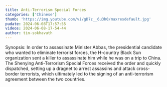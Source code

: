 ```yaml
---
title: Anti-Terrorism Special Forces
categories: ['Chinese']
thumb: 'https://img.youtube.com/vi/gD7z__6u3h0/maxresdefault.jpg'
pudate: 2024-06-08T17:57:55
videos: 2024-06-08-17-54-44
author: tin-sokhavuth
---
```

Synopsis: In order to assassinate Minister Abbas, the presidential candidate who wanted to eliminate terrorist forces, the H-country Black Sun organization sent a killer to assassinate him while he was on a trip to China. The Shenying Anti-Terrorism Special Forces received the order and quickly dispatched, setting up a dragnet to arrest assassins and attack cross-border terrorists, which ultimately led to the signing of an anti-terrorism agreement between the two countries.